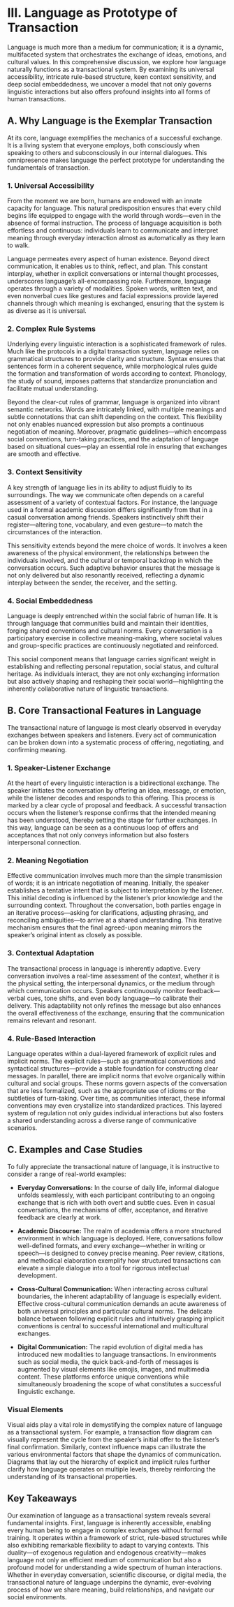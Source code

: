 # III. Language as Prototype of Transaction

Language is much more than a medium for communication; it is a dynamic, multifaceted system that orchestrates the exchange of ideas, emotions, and cultural values. In this comprehensive discussion, we explore how language naturally functions as a transactional system. By examining its universal accessibility, intricate rule-based structure, keen context sensitivity, and deep social embeddedness, we uncover a model that not only governs linguistic interactions but also offers profound insights into all forms of human transactions.

## A. Why Language is the Exemplar Transaction

At its core, language exemplifies the mechanics of a successful exchange. It is a living system that everyone employs, both consciously when speaking to others and subconsciously in our internal dialogues. This omnipresence makes language the perfect prototype for understanding the fundamentals of transaction.

### 1. Universal Accessibility

From the moment we are born, humans are endowed with an innate capacity for language. This natural predisposition ensures that every child begins life equipped to engage with the world through words—even in the absence of formal instruction. The process of language acquisition is both effortless and continuous: individuals learn to communicate and interpret meaning through everyday interaction almost as automatically as they learn to walk.

Language permeates every aspect of human existence. Beyond direct communication, it enables us to think, reflect, and plan. This constant interplay, whether in explicit conversations or internal thought processes, underscores language’s all-encompassing role. Furthermore, language operates through a variety of modalities. Spoken words, written text, and even nonverbal cues like gestures and facial expressions provide layered channels through which meaning is exchanged, ensuring that the system is as diverse as it is universal.

### 2. Complex Rule Systems

Underlying every linguistic interaction is a sophisticated framework of rules. Much like the protocols in a digital transaction system, language relies on grammatical structures to provide clarity and structure. Syntax ensures that sentences form in a coherent sequence, while morphological rules guide the formation and transformation of words according to context. Phonology, the study of sound, imposes patterns that standardize pronunciation and facilitate mutual understanding.

Beyond the clear-cut rules of grammar, language is organized into vibrant semantic networks. Words are intricately linked, with multiple meanings and subtle connotations that can shift depending on the context. This flexibility not only enables nuanced expression but also prompts a continuous negotiation of meaning. Moreover, pragmatic guidelines—which encompass social conventions, turn-taking practices, and the adaptation of language based on situational cues—play an essential role in ensuring that exchanges are smooth and effective.

### 3. Context Sensitivity

A key strength of language lies in its ability to adjust fluidly to its surroundings. The way we communicate often depends on a careful assessment of a variety of contextual factors. For instance, the language used in a formal academic discussion differs significantly from that in a casual conversation among friends. Speakers instinctively shift their register—altering tone, vocabulary, and even gesture—to match the circumstances of the interaction.

This sensitivity extends beyond the mere choice of words. It involves a keen awareness of the physical environment, the relationships between the individuals involved, and the cultural or temporal backdrop in which the conversation occurs. Such adaptive behavior ensures that the message is not only delivered but also resonantly received, reflecting a dynamic interplay between the sender, the receiver, and the setting.

### 4. Social Embeddedness

Language is deeply entrenched within the social fabric of human life. It is through language that communities build and maintain their identities, forging shared conventions and cultural norms. Every conversation is a participatory exercise in collective meaning-making, where societal values and group-specific practices are continuously negotiated and reinforced.

This social component means that language carries significant weight in establishing and reflecting personal reputation, social status, and cultural heritage. As individuals interact, they are not only exchanging information but also actively shaping and reshaping their social world—highlighting the inherently collaborative nature of linguistic transactions.

## B. Core Transactional Features in Language

The transactional nature of language is most clearly observed in everyday exchanges between speakers and listeners. Every act of communication can be broken down into a systematic process of offering, negotiating, and confirming meaning.

### 1. Speaker-Listener Exchange

At the heart of every linguistic interaction is a bidirectional exchange. The speaker initiates the conversation by offering an idea, message, or emotion, while the listener decodes and responds to this offering. This process is marked by a clear cycle of proposal and feedback. A successful transaction occurs when the listener’s response confirms that the intended meaning has been understood, thereby setting the stage for further exchanges. In this way, language can be seen as a continuous loop of offers and acceptances that not only conveys information but also fosters interpersonal connection.

### 2. Meaning Negotiation

Effective communication involves much more than the simple transmission of words; it is an intricate negotiation of meaning. Initially, the speaker establishes a tentative intent that is subject to interpretation by the listener. This initial decoding is influenced by the listener’s prior knowledge and the surrounding context. Throughout the conversation, both parties engage in an iterative process—asking for clarifications, adjusting phrasing, and reconciling ambiguities—to arrive at a shared understanding. This iterative mechanism ensures that the final agreed-upon meaning mirrors the speaker’s original intent as closely as possible.

### 3. Contextual Adaptation

The transactional process in language is inherently adaptive. Every conversation involves a real-time assessment of the context, whether it is the physical setting, the interpersonal dynamics, or the medium through which communication occurs. Speakers continuously monitor feedback—verbal cues, tone shifts, and even body language—to calibrate their delivery. This adaptability not only refines the message but also enhances the overall effectiveness of the exchange, ensuring that the communication remains relevant and resonant.

### 4. Rule-Based Interaction

Language operates within a dual-layered framework of explicit rules and implicit norms. The explicit rules—such as grammatical conventions and syntactical structures—provide a stable foundation for constructing clear messages. In parallel, there are implicit norms that evolve organically within cultural and social groups. These norms govern aspects of the conversation that are less formalized, such as the appropriate use of idioms or the subtleties of turn-taking. Over time, as communities interact, these informal conventions may even crystallize into standardized practices. This layered system of regulation not only guides individual interactions but also fosters a shared understanding across a diverse range of communicative scenarios.

## C. Examples and Case Studies

To fully appreciate the transactional nature of language, it is instructive to consider a range of real-world examples:

- **Everyday Conversations:** In the course of daily life, informal dialogue unfolds seamlessly, with each participant contributing to an ongoing exchange that is rich with both overt and subtle cues. Even in casual conversations, the mechanisms of offer, acceptance, and iterative feedback are clearly at work.

- **Academic Discourse:** The realm of academia offers a more structured environment in which language is deployed. Here, conversations follow well-defined formats, and every exchange—whether in writing or speech—is designed to convey precise meaning. Peer review, citations, and methodical elaboration exemplify how structured transactions can elevate a simple dialogue into a tool for rigorous intellectual development.

- **Cross-Cultural Communication:** When interacting across cultural boundaries, the inherent adaptability of language is especially evident. Effective cross-cultural communication demands an acute awareness of both universal principles and particular cultural norms. The delicate balance between following explicit rules and intuitively grasping implicit conventions is central to successful international and multicultural exchanges.

- **Digital Communication:** The rapid evolution of digital media has introduced new modalities to language transactions. In environments such as social media, the quick back-and-forth of messages is augmented by visual elements like emojis, images, and multimedia content. These platforms enforce unique conventions while simultaneously broadening the scope of what constitutes a successful linguistic exchange.

### Visual Elements

Visual aids play a vital role in demystifying the complex nature of language as a transactional system. For example, a transaction flow diagram can visually represent the cycle from the speaker’s initial offer to the listener’s final confirmation. Similarly, context influence maps can illustrate the various environmental factors that shape the dynamics of communication. Diagrams that lay out the hierarchy of explicit and implicit rules further clarify how language operates on multiple levels, thereby reinforcing the understanding of its transactional properties.

## Key Takeaways

Our examination of language as a transactional system reveals several fundamental insights. First, language is inherently accessible, enabling every human being to engage in complex exchanges without formal training. It operates within a framework of strict, rule-based structures while also exhibiting remarkable flexibility to adapt to varying contexts. This duality—of exogenous regulation and endogenous creativity—makes language not only an efficient medium of communication but also a profound model for understanding a wide spectrum of human interactions. Whether in everyday conversation, scientific discourse, or digital media, the transactional nature of language underpins the dynamic, ever-evolving process of how we share meaning, build relationships, and navigate our social environments.